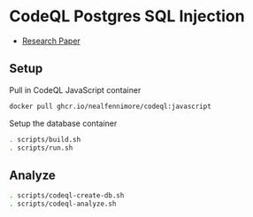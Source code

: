 # CodeQL Postgres SQL Injection

- [Research Paper](PAPER.md)

## Setup

Pull in CodeQL JavaScript container

```sh
docker pull ghcr.io/nealfennimore/codeql:javascript
```

Setup the database container

```sh
. scripts/build.sh
. scripts/run.sh
```

## Analyze
```sh
. scripts/codeql-create-db.sh
. scripts/codeql-analyze.sh
```